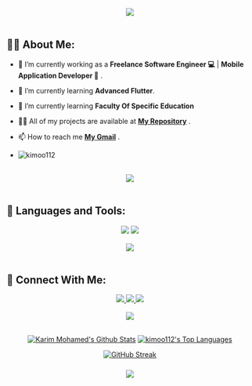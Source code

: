 <div align="center">
    <img src="https://readme-typing-svg.herokuapp.com/?font=Righteous&size=35&center=true&vCenter=true&width=500&height=70&duration=4000&lines=Hi+There!+👋;+I'm+Karim+Mohamed!+🚀;" />
</div>

<br>

## 🙋‍♂️ About Me:

- 🔭 I’m currently working as a **Freelance Software Engineer 💻** | **Mobile Application Developer 📱** .


- 🌱 I’m currently learning **Advanced Flutter**.

- 🌱 I’m currently learning **Faculty Of Specific Education**
  
- 👨‍💻 All of my projects are available at **[My Repository](https://github.com/kimoo112?tab=repositories)** .


- 📫 How to reach me **[My Gmail](devkarimmohamed22@gmail.com)** .
  
- <p align="left"> <img src="https://komarev.com/ghpvc/?username=kimoo112&label=Profile%20views&color=0e75b6&style=flat" alt="kimoo112" /> </p>
<br>
<div align="center">
    <img src="https://user-images.githubusercontent.com/73097560/115834477-dbab4500-a447-11eb-908a-139a6edaec5c.gif" />
</div>
<br>

## 🚀 Languages and Tools:
<div align="center">
    <img src="https://skillicons.dev/icons?i=flutter,dart,firebase,django,python" />
    <img src="https://skillicons.dev/icons?i=git,github,androidstudio,vscode,figma,postman" /><br>
</div>
<br>
<div align="center">
    <img src="https://user-images.githubusercontent.com/73097560/115834477-dbab4500-a447-11eb-908a-139a6edaec5c.gif" />
</div>
<br>

## 🤝 Connect With Me:

<div align="center">
    <a href="https://linkedin.com/in/https://www.linkedin.com/in/karim-mohamed-2a2890294?utm_source=share&utm_campaign=share_via&utm_content=profile&utm_medium=android_app" target="_blank">
        <img src="https://img.shields.io/badge/LinkedIn-0077B5?style=for-the-badge&logo=linkedin&logoColor=white" target="_blank" />
    </a>
  <a href="devkarimmohamed22@gmail.com">
    <img src="https://img.shields.io/badge/Gmail-333333?style=for-the-badge&logo=gmail&logoColor=red" />

  
  </a>
     </a>
     <a href="https://wa.me/+201275619451?text=Hello Karim,iam from GitHub Repository \nHow are you ♥️">
    <img src="https://img.shields.io/badge/WhatsApp-65B741?style=for-the-badge&logo=whatsapp&logoColor=white" />
  </a>
</div>

<br>
<div align="center">
    <img src="https://user-images.githubusercontent.com/73097560/115834477-dbab4500-a447-11eb-908a-139a6edaec5c.gif" />
</div>
<br>

<p align="center">
<a href="https://github.com/kimoo112/github-readme-stats"><img alt="Karim Mohamed's Github Stats" src="https://github-readme-stats.vercel.app/api?username=kimoo112&show_icons=true&count_private=true&theme=react&hide_border=true&bg_color=0D1117" /></a>
<a href="https://github.com/kimoo112/github-readme-stats"><img alt="kimoo112's Top Languages" src="https://github-readme-stats.vercel.app/api/top-langs/?username=kimoo112&langs_count=8&count_private=true&layout=compact&theme=react&hide_border=true&bg_color=0D1117" /></a>
</p>
<p align="center">
<a href="https://git.io/streak-stats"><img src="https://github-readme-streak-stats.herokuapp.com?user=kimoo112&theme=shadow-blue" alt="GitHub Streak" /></a>
</p>
<h3 align="center">
 <img src="https://readme-typing-svg.herokuapp.com/?font=Righteous&size=25&center=true&vCenter=true&width=500&height=70&duration=4000&lines=+Unlock+the+secrets+of+my+code+vault+🗝️+💻;+Dive+in+and+explore+🌊;Thanks+for+visiting!+❤️">

</h3>

